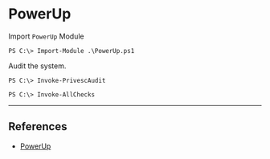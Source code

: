 # PowerUp

Import `PowerUp` Module

```
PS C:\> Import-Module .\PowerUp.ps1
```

Audit the system.

```
PS C:\> Invoke-PrivescAudit

PS C:\> Invoke-AllChecks
```

---
## References

- [PowerUp](https://github.com/PowerShellMafia/PowerSploit/tree/master/Privesc)